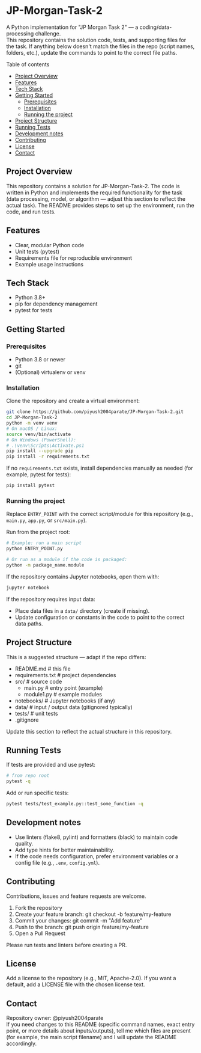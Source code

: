 # JP-Morgan-Task-2

A Python implementation for "JP Morgan Task 2" — a coding/data-processing challenge.  
This repository contains the solution code, tests, and supporting files for the task. If anything below doesn't match the files in the repo (script names, folders, etc.), update the commands to point to the correct file paths.

Table of contents
- [Project Overview](#project-overview)
- [Features](#features)
- [Tech Stack](#tech-stack)
- [Getting Started](#getting-started)
  - [Prerequisites](#prerequisites)
  - [Installation](#installation)
  - [Running the project](#running-the-project)
- [Project Structure](#project-structure)
- [Running Tests](#running-tests)
- [Development notes](#development-notes)
- [Contributing](#contributing)
- [License](#license)
- [Contact](#contact)

## Project Overview
This repository contains a solution for JP-Morgan-Task-2. The code is written in Python and implements the required functionality for the task (data processing, model, or algorithm — adjust this section to reflect the actual task). The README provides steps to set up the environment, run the code, and run tests.

## Features
- Clear, modular Python code
- Unit tests (pytest)
- Requirements file for reproducible environment
- Example usage instructions

## Tech Stack
- Python 3.8+
- pip for dependency management
- pytest for tests

## Getting Started

### Prerequisites
- Python 3.8 or newer
- git
- (Optional) virtualenv or venv

### Installation
Clone the repository and create a virtual environment:

```bash
git clone https://github.com/piyush2004parate/JP-Morgan-Task-2.git
cd JP-Morgan-Task-2
python -m venv venv
# On macOS / Linux:
source venv/bin/activate
# On Windows (PowerShell):
# .\venv\Scripts\Activate.ps1
pip install --upgrade pip
pip install -r requirements.txt
```

If no `requirements.txt` exists, install dependencies manually as needed (for example, pytest for tests):
```bash
pip install pytest
```

### Running the project
Replace `ENTRY_POINT` with the correct script/module for this repository (e.g., `main.py`, `app.py`, or `src/main.py`).

Run from the project root:
```bash
# Example: run a main script
python ENTRY_POINT.py

# Or run as a module if the code is packaged:
python -m package_name.module
```

If the repository contains Jupyter notebooks, open them with:
```bash
jupyter notebook
```

If the repository requires input data:
- Place data files in a `data/` directory (create if missing).
- Update configuration or constants in the code to point to the correct data paths.

## Project Structure
This is a suggested structure — adapt if the repo differs:

- README.md                    # this file
- requirements.txt             # project dependencies
- src/                         # source code
  - main.py                    # entry point (example)
  - module1.py                 # example modules
- notebooks/                   # Jupyter notebooks (if any)
- data/                        # input / output data (gitignored typically)
- tests/                       # unit tests
- .gitignore

Update this section to reflect the actual structure in this repository.

## Running Tests
If tests are provided and use pytest:
```bash
# from repo root
pytest -q
```

Add or run specific tests:
```bash
pytest tests/test_example.py::test_some_function -q
```

## Development notes
- Use linters (flake8, pylint) and formatters (black) to maintain code quality.
- Add type hints for better maintainability.
- If the code needs configuration, prefer environment variables or a config file (e.g., `.env`, `config.yml`).

## Contributing
Contributions, issues and feature requests are welcome.
1. Fork the repository
2. Create your feature branch: git checkout -b feature/my-feature
3. Commit your changes: git commit -m "Add feature"
4. Push to the branch: git push origin feature/my-feature
5. Open a Pull Request

Please run tests and linters before creating a PR.

## License
Add a license to the repository (e.g., MIT, Apache-2.0). If you want a default, add a LICENSE file with the chosen license text.

## Contact
Repository owner: @piyush2004parate  
If you need changes to this README (specific command names, exact entry point, or more details about inputs/outputs), tell me which files are present (for example, the main script filename) and I will update the README accordingly.
